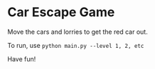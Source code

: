 # Car Escape Game

Move the cars and lorries to get the red car out. 

To run, use ```python main.py --level 1, 2, etc```

Have fun!